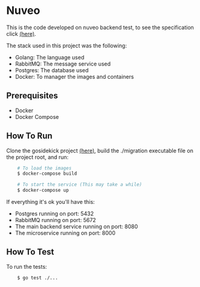 # Nuveo

This is the code developed on nuveo backend test, to see the specification click [(here)](/API-N2.pdf).

The stack used in this project was the following:

- Golang: The language used
- RabbitMQ: The message service used
- Postgres: The database used
- Docker: To manager the images and containers

## Prerequisites

-   Docker
-   Docker Compose
## How To Run

Clone the gosidekick project [(here)](https://github.com/gosidekick/migration), build the ./migration executable file on the project root, and run:

``` bash
    # To load the images
    $ docker-compose build

    # To start the service (This may take a while)
    $ docker-compose up
```

If everything it's ok you'll have this:

- Postgres running on port: 5432
- RabbitMQ running on port: 5672
- The main backend service running on port: 8080
- The microservice running on port: 8000

## How To Test

To run the tests:

``` bash
    $ go test ./...
```